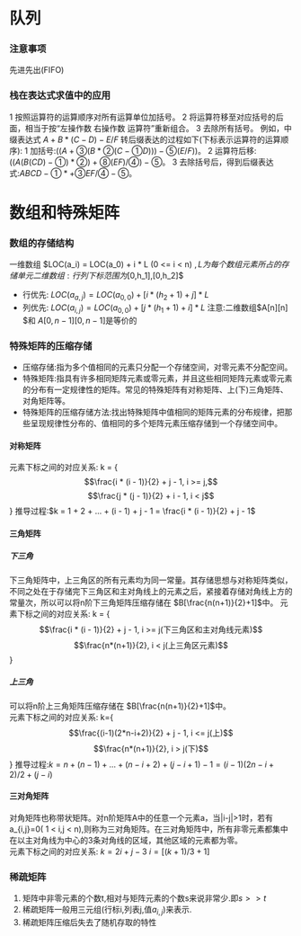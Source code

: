 # 队列
### 注意事项
先进先出(FIFO)  
### 栈在表达式求值中的应用
1 按照运算符的运算顺序对所有运算单位加括号。
2 将运算符移至对应括号的后面，相当于按“左操作数 右操作数 运算符”重新组合。
3 去除所有括号。
例如，中缀表达式 $A+B*(C-D)-E/F$ 转后缀表达的过程如下(下标表示运算符的运算顺序):
1 加括号:$((A+③(B*②(C-①D)))-⑤(E/F))$。
2 运算符后移:$((A(B(CD)-①)*②)+⑧(EF)/④)-⑤$。
3 去除括号后，得到后缀表达式:$ABCD-①*+③EF/④-⑤$。
# 数组和特殊矩阵
### 数组的存储结构
一维数组 $LOC(a_i) = LOC(a_0) + i * L (0 <= i < n) $, L为每个数组元素所占的存储单元  
二维数组:行列下标范围为$[0,h_1],[0,h_2]$
- 行优先: $LOC(a_{a,j}) = LOC(a_{0,0}) + [i *(h_2 + 1) + j] * L$
- 列优先: $LOC(a_{i,j}) = LOC(a_{0,0}) + [j *(h_1 + 1) + i] * L$
注意:二维数组$A[n][n] $和 $A[0, n - 1][0, n - 1]$是等价的
### 特殊矩阵的压缩存储
- 压缩存储:指为多个值相同的元素只分配一个存储空间，对零元素不分配空间。
- 特殊矩阵:指具有许多相同矩阵元素或零元素，并且这些相同矩阵元素或零元素的分布有一定规律性的矩阵。常见的特殊矩阵有对称矩阵、上(下)三角矩阵、对角矩阵等。
- 特殊矩阵的压缩存储方法:找出特殊矩阵中值相同的矩阵元素的分布规律，把那些呈现规律性分布的、值相同的多个矩阵元素压缩存储到一个存储空间中。
#### 对称矩阵
元素下标之间的对应关系:
k = {
    $$\frac{i * (i - 1)}{2} + j - 1, i >= j,$$
    $$\frac{j * (j - 1)}{2} + i - 1, i < j$$
}
推导过程:$k = 1 + 2 + ... + (i - 1) + j - 1 = \frac{i * (i - 1)}{2} + j - 1$
#### 三角矩阵
##### 下三角
下三角矩阵中，上三角区的所有元素均为同一常量。其存储思想与对称矩阵类似，不同之处在于存储完下三角区和主对角线上的元素之后，紧接着存储对角线上方的常量次，所以可以将n阶下三角矩阵压缩存储在 $B[\frac{n(n+1)}{2}+1]$中。
元素下标之间的对应关系:
k = {
    $$\frac{i * (i - 1)}{2} + j - 1, i >= j(下三角区和主对角线元素)$$
    $$\frac{n*(n+1)}{2}, i < j(上三角区元素)$$
}
##### 上三角
可以将n阶上三角矩阵压缩存储在 $B[\frac{n(n+1)}{2}+1]$中。  
元素下标之间的对应关系:
k={
    $$\frac{(i-1)(2*n-i+2)}{2} + j - 1, i <= j(上)$$
    $$\frac{n*(n+1)}{2}, i > j(下)$$
}
推导过程:$k = n + (n-1) + ... + (n-i+2) + (j-i+1) - 1 = (i-1)(2n-i+2)/2 + (j-i)$
#### 三对角矩阵
对角矩阵也称带状矩阵。对n阶矩阵A中的任意一个元素a，当|i-j|>1时，若有a_{i,j}=0( 1 < i,j < n),则称为三对角矩阵。在三对角矩阵中，所有非零元素都集中在以主对角线为中心的3条对角线的区域，其他区域的元素都为零。  
元素下标之间的对应关系:
$k=2i+j-3$
$i=[(k+1)/3+1]$
### 稀疏矩阵
1. 矩阵中非零元素的个数t,相对与矩阵元素的个数s来说非常少.即$s>>t$  
1. 稀疏矩阵一般用三元组(行标i,列表j,值$a_{i,j}$)来表示.
1. 稀疏矩阵压缩后失去了随机存取的特性